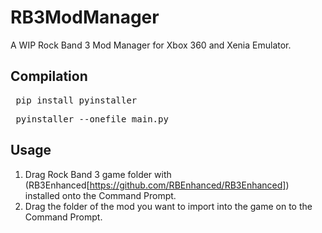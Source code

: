 # RB3ModManager
A WIP Rock Band 3 Mod Manager for Xbox 360 and Xenia Emulator.


## Compilation
<pre> pip install pyinstaller </pre>
<pre> pyinstaller --onefile main.py </pre>

## Usage
1. Drag Rock Band 3 game folder with (RB3Enhanced[https://github.com/RBEnhanced/RB3Enhanced]) installed onto the Command Prompt.
2. Drag the folder of the mod you want to import into the game on to the Command Prompt.